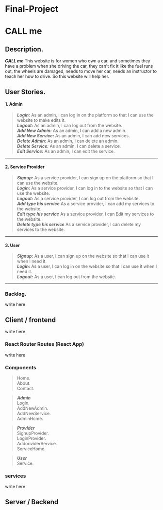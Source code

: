 # Final-Project
# CALL me

<!-- image for my website -->

## Description.

***CALL me*** This website is for women who own a car, and sometimes they have a problem when she driving the car, they can't fix it like the fuel runs out,  the wheels are damaged, needs to move her car,  needs an instructor to teach her how to drive.
So this website will help her.

## User Stories.

#### 1. Admin

> ***Login:***
 As an admin, I can log in on the platform so that I can use the website to make edits it.<br/>
> ***Logout:***
As an admin, I can log out from the website.<br/>
> ***Add New Admin:*** 
As an admin, I can add a new admin.<br/>
>***Add New Service:***
As an admin, I can add new services.<br/>
>***Delete Admin:***
 As an admin, I can delete an admin.<br/>
>***Delete Service:***
 As an admin, I can delete a service. <br/>
>***Edit Service:***
As an admin, I can edit the service.<br/>
---
#### 2. Service Provider 

> ***Signup:***
 As a service provider, I can sign up on the platform so that I can use the website.<br/>
> ***Login:***
 As a service provider, I can log in to the website so that I can use the website.<br/>
> ***Logout:***
As a service provider, I can log out from the website.<br/>
>***Add type his service***
As a service provider, I can add my services to the website.<br/>
>***Edit type his service***
As a service provider, I can Edit my services to the website.<br/>
>***Delete type his service***
As a service provider, I can delete my services to the website.<br/>
---
#### 3. User
> ***Signup:***
As a user, I can sign up on the website so that I can use it when I need it.<br/>
> ***Login:***
As a user, I can log in on the website so that I can use it when I need it.<br/>
> ***Logout:***
As a user, I can log out from the website.<br/>

---

### Backlog.
write here
## Client / frontend
write here
### React Router Routes (React App)
write here
### Components 
>
> Home.<br/>
> About.<br/>
 >Contact.<br/>

> ***Admin***<br/>
Login.<br/>
AddNewAdmin.<br/>
AddNewService.<br/>
AdminHome.<br/>
 
> ***Provider***<br/>
SignupProvider.<br/>
LoginProvider.<br/>
AddorividerService.<br/>
ServiceHome.<br/>

> ***User***<br/>
Service.<br/>

### services
write here

## Server / Backend 